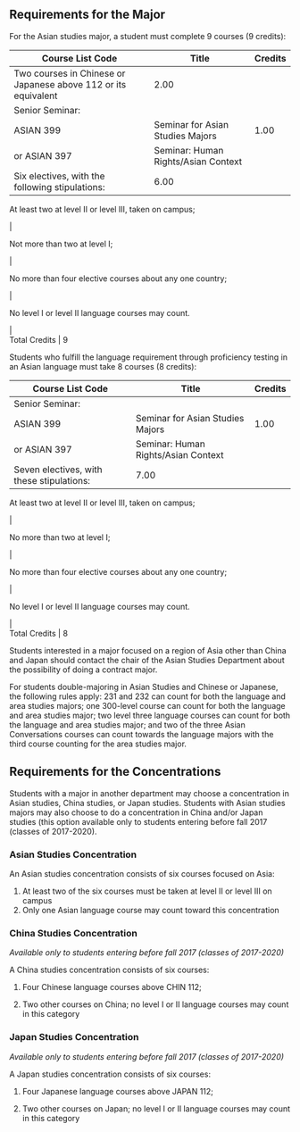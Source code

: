 ##  Requirements for the Major

For the Asian studies major, a student must complete 9 courses (9 credits):

Course List  Code  |  Title  |  Credits  
---|---|---  
Two courses in Chinese or Japanese above 112 or its equivalent  |  2.00  
Senior Seminar:  |  
ASIAN 399  |  Seminar for Asian Studies Majors  |  1.00  
or ASIAN 397  |  Seminar: Human Rights/Asian Context  
Six electives, with the following stipulations:  |  6.00  
  
At least two at level II or level III, taken on campus;

|  
  
Not more than two at level I;

|  
  
No more than four elective courses about any one country;

|  
  
No level I or level II language courses may count.

|  
Total Credits  |  9  
  
Students who fulfill the language requirement through proficiency testing in
an Asian language must take 8 courses (8 credits):

Course List  Code  |  Title  |  Credits  
---|---|---  
Senior Seminar:  |  
ASIAN 399  |  Seminar for Asian Studies Majors  |  1.00  
or ASIAN 397  |  Seminar: Human Rights/Asian Context  
Seven electives, with these stipulations:  |  7.00  
  
At least two at level II or level III, taken on campus;

|  
  
No more than two at level I;

|  
  
No more than four elective courses about any one country;

|  
  
No level I or level II language courses may count.

|  
Total Credits  |  8  
  
Students interested in a major focused on a region of Asia other than China
and Japan should contact the chair of the Asian Studies Department about the
possibility of doing a contract major.

For students double-majoring in Asian Studies and Chinese or Japanese, the
following rules apply: 231 and 232 can count for both the language and area
studies majors; one 300-level course can count for both the language and area
studies major; two level three language courses can count for both the
language and area studies major; and two of the three Asian Conversations
courses can count towards the language majors with the third course counting
for the area studies major.

##  Requirements for the Concentrations

Students with a major in another department may choose a concentration in
Asian studies, China studies, or Japan studies. Students with Asian studies
majors may also choose to do a concentration in China and/or Japan studies
(this option available only to students entering before fall 2017 (classes of
2017-2020).

###  Asian Studies Concentration

An Asian studies concentration consists of six courses focused on Asia:

  1. At least two of the six courses must be taken at level II or level III on campus 
  2. Only one Asian language course may count toward this concentration 

###  China Studies Concentration

_Available only to students entering before fall 2017 (classes of 2017-2020)_

A China studies concentration consists of six courses:

  1. Four Chinese language courses above CHIN 112; 

  2. Two other courses on China; no level I or II language courses may count in this category 

###  Japan Studies Concentration

_Available only to students entering before fall 2017 (classes of 2017-2020)_

A Japan studies concentration consists of six courses:

  1. Four Japanese language courses above JAPAN 112; 

  2. Two other courses on Japan; no level I or II language courses may count in this category 

